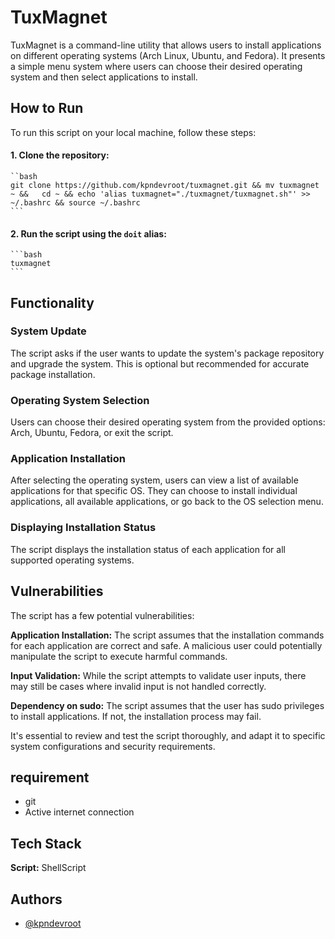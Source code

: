 # TuxMagnet

TuxMagnet is a command-line utility that allows users to install applications on different operating systems (Arch Linux, Ubuntu, and Fedora). It presents a simple menu system where users can choose their desired operating system and then select applications to install.

## How to Run

To run this script on your local machine, follow these steps:

#### 1. Clone the repository:

    ``bash
    git clone https://github.com/kpndevroot/tuxmagnet.git && mv tuxmagnet ~ &&   cd ~ && echo 'alias tuxmagnet="./tuxmagnet/tuxmagnet.sh"' >> ~/.bashrc && source ~/.bashrc
    ```

#### 2. Run the script using the `doit` alias:

    ```bash
    tuxmagnet
    ```

## Functionality

### System Update

The script asks if the user wants to update the system's package repository and upgrade the system. This is optional but recommended for accurate package installation.

### Operating System Selection

Users can choose their desired operating system from the provided options: Arch, Ubuntu, Fedora, or exit the script.

### Application Installation

After selecting the operating system, users can view a list of available applications for that specific OS. They can choose to install individual applications, all available applications, or go back to the OS selection menu.

### Displaying Installation Status

The script displays the installation status of each application for all supported operating systems.

## Vulnerabilities

The script has a few potential vulnerabilities:

**Application Installation:** The script assumes that the installation commands for each application are correct and safe. A malicious user could potentially manipulate the script to execute harmful commands.

**Input Validation:** While the script attempts to validate user inputs, there may still be cases where invalid input is not handled correctly.

**Dependency on sudo:** The script assumes that the user has sudo privileges to install applications. If not, the installation process may fail.

It's essential to review and test the script thoroughly, and adapt it to specific system configurations and security requirements.

## requirement

- git
- Active internet connection

## Tech Stack

**Script:** ShellScript

## Authors

- [@kpndevroot](https://www.github.com/kpndevroot)
